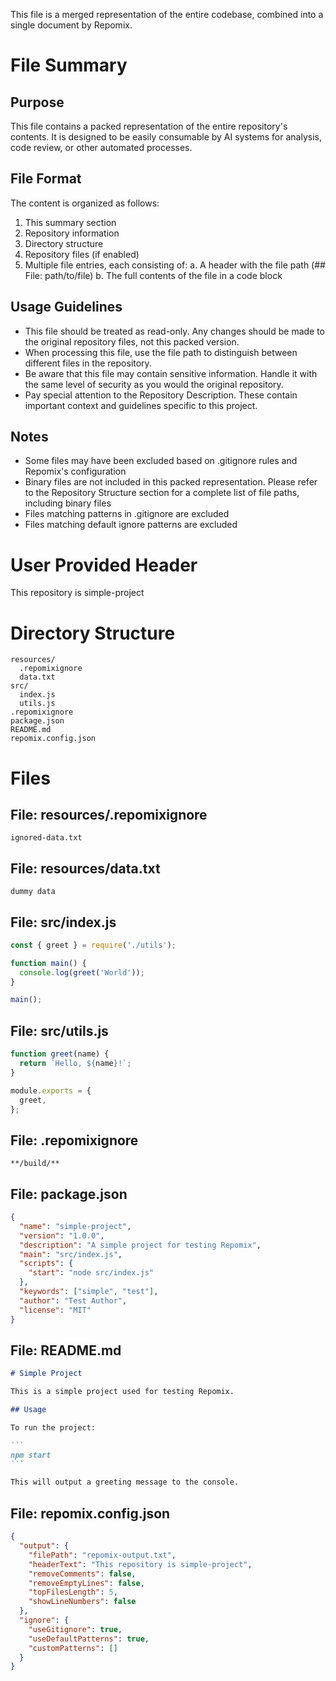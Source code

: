 This file is a merged representation of the entire codebase, combined into a single document by Repomix.

# File Summary

## Purpose
This file contains a packed representation of the entire repository's contents.
It is designed to be easily consumable by AI systems for analysis, code review,
or other automated processes.

## File Format
The content is organized as follows:
1. This summary section
2. Repository information
3. Directory structure
4. Repository files (if enabled)
4. Multiple file entries, each consisting of:
  a. A header with the file path (## File: path/to/file)
  b. The full contents of the file in a code block

## Usage Guidelines
- This file should be treated as read-only. Any changes should be made to the
  original repository files, not this packed version.
- When processing this file, use the file path to distinguish
  between different files in the repository.
- Be aware that this file may contain sensitive information. Handle it with
  the same level of security as you would the original repository.
- Pay special attention to the Repository Description. These contain important context and guidelines specific to this project.

## Notes
- Some files may have been excluded based on .gitignore rules and Repomix's configuration
- Binary files are not included in this packed representation. Please refer to the Repository Structure section for a complete list of file paths, including binary files
- Files matching patterns in .gitignore are excluded
- Files matching default ignore patterns are excluded

# User Provided Header
This repository is simple-project

# Directory Structure
```
resources/
  .repomixignore
  data.txt
src/
  index.js
  utils.js
.repomixignore
package.json
README.md
repomix.config.json
```

# Files

## File: resources/.repomixignore
````
ignored-data.txt
````

## File: resources/data.txt
````
dummy data
````

## File: src/index.js
````javascript
const { greet } = require('./utils');

function main() {
  console.log(greet('World'));
}

main();
````

## File: src/utils.js
````javascript
function greet(name) {
  return `Hello, ${name}!`;
}

module.exports = {
  greet,
};
````

## File: .repomixignore
````
**/build/**
````

## File: package.json
````json
{
  "name": "simple-project",
  "version": "1.0.0",
  "description": "A simple project for testing Repomix",
  "main": "src/index.js",
  "scripts": {
    "start": "node src/index.js"
  },
  "keywords": ["simple", "test"],
  "author": "Test Author",
  "license": "MIT"
}
````

## File: README.md
````markdown
# Simple Project

This is a simple project used for testing Repomix.

## Usage

To run the project:

```
npm start
```

This will output a greeting message to the console.
````

## File: repomix.config.json
````json
{
  "output": {
    "filePath": "repomix-output.txt",
    "headerText": "This repository is simple-project",
    "removeComments": false,
    "removeEmptyLines": false,
    "topFilesLength": 5,
    "showLineNumbers": false
  },
  "ignore": {
    "useGitignore": true,
    "useDefaultPatterns": true,
    "customPatterns": []
  }
}
````
